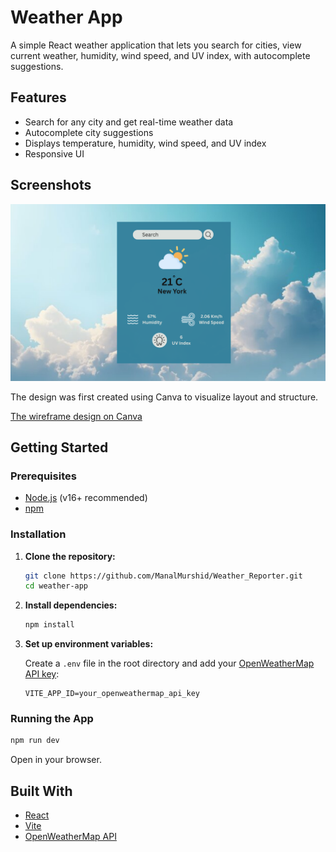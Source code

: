 # Weather App

A simple React weather application that lets you search for cities, view current weather, humidity, wind speed, and UV index, with autocomplete suggestions.

## Features

- Search for any city and get real-time weather data
- Autocomplete city suggestions
- Displays temperature, humidity, wind speed, and UV index
- Responsive UI

## Screenshots
![App screen shot](https://github.com/ManalMurshid/Weather_Reporter/blob/main/Weather_App/src/assets/weather%20app%20design.png) 

The design was first created using Canva to visualize layout and structure.

[The wireframe design on Canva](https://www.canva.com/design/DAGqwejdjTk/HgOeiCwC--zqiR2IP-pkVQ/edit?utm_content=DAGqwejdjTk&utm_campaign=designshare&utm_medium=link2&utm_source=sharebutton)


## Getting Started

### Prerequisites

- [Node.js](https://nodejs.org/) (v16+ recommended)
- [npm](https://www.npmjs.com/)

### Installation

1. **Clone the repository:**
   ```sh
   git clone https://github.com/ManalMurshid/Weather_Reporter.git
   cd weather-app
   ```

2. **Install dependencies:**
   ```sh
   npm install
   ```

3. **Set up environment variables:**

   Create a `.env` file in the root directory and add your [OpenWeatherMap API key](https://openweathermap.org/api):

   ```
   VITE_APP_ID=your_openweathermap_api_key
   ```

### Running the App

```sh
npm run dev
```

Open in your browser.

## Built With

- [React](https://react.dev/)
- [Vite](https://vitejs.dev/)
- [OpenWeatherMap API](https://openweathermap.org/api)




